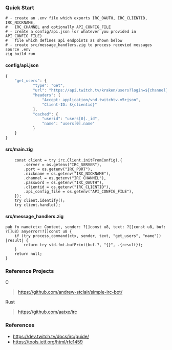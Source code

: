 
### Quick Start
```console
# - create an .env file which exports IRC_OAUTH, IRC_CLIENTID, IRC_NICKNAME,
#   IRC_CHANNEL and optionally API_CONFIG_FILE
# - create a config/api.json (or whatever you provided in API_CONFIG_FILE) 
#   file which defines api endpoints as shown below
# - create src/message_handlers.zig to process recevied messages
source .env
zig build run
```

#### config/api.json
```js
{
    "get_users": {
            "type": "Get",
            "url": "https://api.twitch.tv/kraken/users?login=${channel}",
            "headers": [
                "Accept: application/vnd.twitchtv.v5+json",
                "Client-ID: ${clientid}"
            ],
            "cached": {
                "userid": "users[0]._id",
                "name": "users[0].name"
            }
    }
}
```

#### src/main.zig
```zig
    const client = try irc.Client.initFromConfig(.{
        .server = os.getenv("IRC_SERVER"),
        .port = os.getenv("IRC_PORT"),
        .nickname = os.getenv("IRC_NICKNAME"),
        .channel = os.getenv("IRC_CHANNEL"),
        .password = os.getenv("IRC_OAUTH"),
        .clientid = os.getenv("IRC_CLIENTID"),
        .api_config_file = os.getenv("API_CONFIG_FILE"),
    });
    try client.identify();
    try client.handle();
```

#### src/message_handlers.zig
```zig
pub fn name(ctx: Context, sender: ?[]const u8, text: ?[]const u8, buf: ?[]u8) anyerror!?[]const u8 {
    if (try process_command(ctx, sender, text, "get_users", "name")) |result| {
        return try std.fmt.bufPrint(buf.?, "{}", .{result});
    }
    return null;
}
```

### Reference Projects

C
> https://github.com/andrew-stclair/simple-irc-bot/

Rust
> https://github.com/aatxe/irc

### References
- https://dev.twitch.tv/docs/irc/guide/
- https://tools.ietf.org/html/rfc1459


